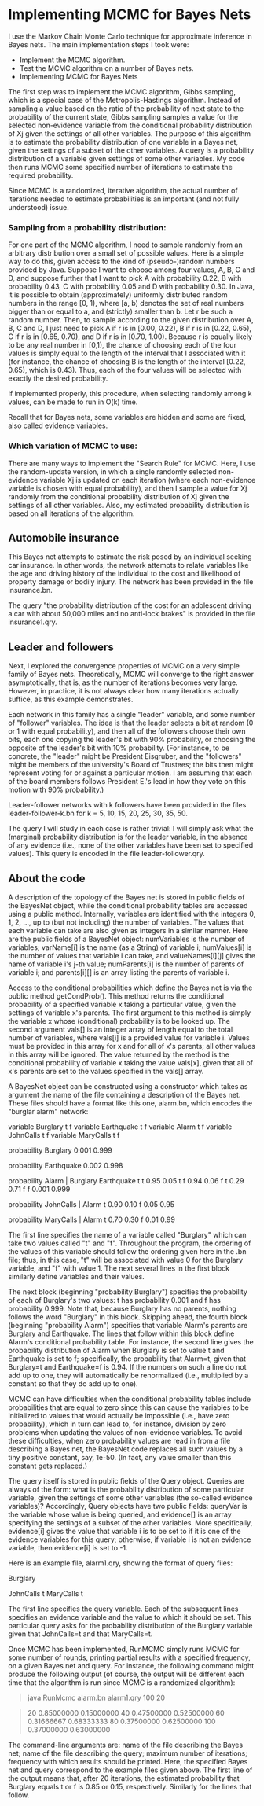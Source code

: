 # Implementing MCMC for Bayes Nets

I use the Markov Chain Monte Carlo technique for approximate inference in Bayes nets.  The main implementation steps I took were:

- Implement the MCMC algorithm.
- Test the MCMC algorithm on a number of Bayes nets.
- Implementing MCMC for Bayes Nets

The first step was to implement the MCMC algorithm, Gibbs sampling, which is a special case of the Metropolis-Hastings algorithm. Instead of sampling a value based on the ratio of the probability of next state to the probability of the current state, Gibbs sampling samples a value for the selected non-evidence variable from the conditional probability distribution of Xj given the settings of all other variables. The purpose of this algorithm is to estimate the probability distribution of one variable in a Bayes net, given the settings of a subset of the other variables. A query is a probability distribution of a variable given settings of some other variables. My code then runs MCMC some specified number of iterations to estimate the required probability.

Since MCMC is a randomized, iterative algorithm, the actual number of iterations needed to estimate probabilities is an important (and not fully understood) issue.

### Sampling from a probability distribution:
For one part of the MCMC algorithm, I need to sample randomly from an arbitrary distribution over a small set of possible values. Here is a simple way to do this, given access to the kind of (pseudo-)random numbers provided by Java.  Suppose I want to choose among four values, A, B, C and D, and suppose further that I want to pick A with probability 0.22, B with probability 0.43, C with probability 0.05 and D with probability 0.30.  In Java, it is possible to obtain (approximately) uniformly distributed random numbers in the range [0, 1), where [a, b) denotes the set of real numbers bigger than or equal to a, and (strictly) smaller than b.  Let r be such a random number.  Then, to sample according to the given distribution over A, B, C and D, I just need to pick A if r is in [0.00, 0.22), B if r is in [0.22, 0.65), C if r is in [0.65, 0.70), and D if r is in [0.70, 1.00).  Because r is equally likely to be any real number in [0,1), the chance of choosing each of the four values is simply equal to the length of the interval that I associated with it (for instance, the chance of choosing B is the length of the interval [0.22, 0.65), which is 0.43).  Thus, each of the four values will be selected with exactly the desired probability.

If implemented properly, this procedure, when selecting randomly among k values, can be made to run in O(k) time.

Recall that for Bayes nets, some variables are hidden and some are fixed, also called evidence variables.

### Which variation of MCMC to use:
There are many ways to implement the "Search Rule" for MCMC. Here, I use the random-update version, in which a single randomly selected non-evidence variable Xj is updated on each iteration (where each non-evidence variable is chosen with equal probability), and then I sample a value for Xj randomly from the conditional probability distribution of Xj given the settings of all other variables. Also, my estimated probability distribution is based on all iterations of the algorithm.  

## Automobile insurance
This Bayes net attempts to estimate the risk posed by an individual seeking car insurance.  In other words, the network attempts to relate variables like the age and driving history of the individual to the cost and likelihood of property damage or bodily injury. The network has been provided in the file insurance.bn.

The query "the probability distribution of the cost for an adolescent driving a car with about 50,000 miles and no anti-lock brakes" is provided in the file insurance1.qry.

## Leader and followers
Next, I explored the convergence properties of MCMC on a very simple family of Bayes nets.  Theoretically, MCMC will converge to the right answer asymptotically, that is, as the number of iterations becomes very large.  However, in practice, it is not always clear how many iterations actually suffice, as this example demonstrates.

Each network in this family has a single "leader" variable, and some number of "follower" variables.  The idea is that the leader selects a bit at random (0 or 1 with equal probability), and then all of the followers choose their own bits, each one copying the leader's bit with 90% probability, or choosing the opposite of the leader's bit with 10% probability.  (For instance, to be concrete, the "leader" might be President Eisgruber, and the "followers" might be members of the university's Board of Trustees; the bits then might represent voting for or against a particular motion.  I am assuming that each of the board members follows President E.'s lead in how they vote on this motion with 90% probability.)

Leader-follower networks with k followers have been provided in the files leader-follower-k.bn for k = 5, 10, 15, 20, 25, 30, 35, 50.

The query I will study in each case is rather trivial:  I will simply ask what the (marginal) probability distribution is for the leader variable, in the absence of any evidence (i.e., none of the other variables have been set to specified values). This query is encoded in the file leader-follower.qry.

## About the code

A description of the topology of the Bayes net is stored in public fields of the BayesNet object, while the conditional probability tables are accessed using a public method.  Internally, variables are identified with the integers 0, 1, 2, ..., up to (but not including) the number of variables.  The values that each variable can take are also given as integers in a similar manner.  Here are the public fields of a BayesNet object: numVariables is the number of variables; varName[i] is the name (as a String) of variable i; numValues[i] is the number of values that variable i can take, and  valueNames[i][j] gives the name of variable i's j-th value; numParents[i] is the number of parents of variable i; and parents[i][] is an array listing the parents of variable i.

Access to the conditional probabilities which define the Bayes net is via the public method getCondProb().  This method returns the conditional probability of a specified variable x taking a particular value, given the settings of variable x's parents.  The first argument to this method is simply the variable x whose (conditional) probability is to be looked up.  The second argument vals[] is an integer array of length equal to the total number of variables, where vals[i] is a provided value for variable i.  Values must be provided in this array for x and for all of x's parents; all other values in this array will be ignored.  The value returned by the method is the conditional probability of variable x taking the value vals[x], given that all of x's parents are set to the values specified in the vals[] array.

A BayesNet object can be constructed using a constructor which takes as argument the name of the file containing a description of the Bayes net.  These files should have a format like this one, alarm.bn, which encodes the "burglar alarm" network:

variable Burglary t f
variable Earthquake t f
variable Alarm t f
variable JohnCalls t f
variable MaryCalls t f

probability Burglary
0.001 0.999

probability Earthquake
0.002 0.998

probability Alarm | Burglary Earthquake
t t 0.95 0.05
t f 0.94 0.06
f t 0.29 0.71
f f 0.001 0.999

probability JohnCalls | Alarm
t 0.90 0.10
f 0.05 0.95

probability MaryCalls | Alarm
t 0.70 0.30
f 0.01 0.99

The first line specifies the name of a variable called "Burglary" which can take two values called "t" and "f".  Throughout the program, the ordering of the values of this variable should follow the ordering given here in the .bn file; thus, in this case, "t" will be associated with value 0 for the Burglary variable, and "f" with value 1.  The next several lines in the first block similarly define variables and their values.

The next block (beginning "probability Burglary") specifies the probability of each of Burglary's two values: t has probability 0.001 and f has probability 0.999.  Note that, because Burglary has no parents, nothing follows the word "Burglary" in this block.  Skipping ahead, the fourth block (beginning "probability Alarm") specifies that variable Alarm's parents are Burglary and Earthquake.  The lines that follow within this block define Alarm's conditional probability table.  For instance, the second line gives the probability distribution of Alarm when Burglary is set to value t and Earthquake is set to f; specifically, the probability that Alarm=t, given that Burglary=t and Earthquake=f is 0.94.  If the numbers on such a line do not add up to one, they will automatically be renormalized (i.e., multiplied by a constant so that they do add up to one).

MCMC can have difficulties when the conditional probability tables include probabilities that are equal to zero since this can cause the variables to be initialized to values that would actually be impossible (i.e., have zero probability), which in turn can lead to, for instance, division by zero problems when updating the values of non-evidence variables.  To avoid these difficulties, when zero probability values are read in from a file describing a Bayes net, the BayesNet code replaces all such values by a tiny positive constant, say, 1e-50.  (In fact, any value smaller than this constant gets replaced.)

The query itself is stored in public fields of the Query object.  Queries are always of the form: what is the probability distribution of some particular variable, given the settings of some other variables (the so-called evidence variables)?  Accordingly, Query objects have two public fields: queryVar is the variable whose value is being queried, and evidence[] is an array specifying the settings of a subset of the other variables.  More specifically, evidence[i] gives the value that variable i is to be set to if it is one of the evidence variables for this query; otherwise, if variable i is not an evidence variable, then evidence[i] is set to -1.

Here is an example file, alarm1.qry, showing the format of query files:

Burglary

JohnCalls t
MaryCalls t

The first line specifies the query variable.  Each of the subsequent lines specifies an evidence variable and the value to which it should be set.  This particular query asks for the probability distribution of the Burglary variable given that JohnCalls=t and that MaryCalls=t.

Once MCMC has been implemented, RunMCMC simply runs MCMC for some number of rounds, printing partial results with a specified frequency, on a given Bayes net and query. For instance, the following command might produce the following output (of course, the output will be different each time that the algorithm is run since MCMC is a randomized algorithm):

> java RunMcmc alarm.bn alarm1.qry 100 20

> 20 0.85000000 0.15000000
 40 0.47500000 0.52500000
 60 0.31666667 0.68333333
 80 0.37500000 0.62500000
100 0.37000000 0.63000000
>

The command-line arguments are:  name of the file describing the Bayes net; name of the file describing the query; maximum number of iterations; frequency with which results should be printed.  Here, the specified Bayes net and query correspond to the example files given above.  The first line of the output means that, after 20 iterations, the estimated probability that Burglary equals t or f is 0.85 or 0.15, respectively.  Similarly for the lines that follow.
